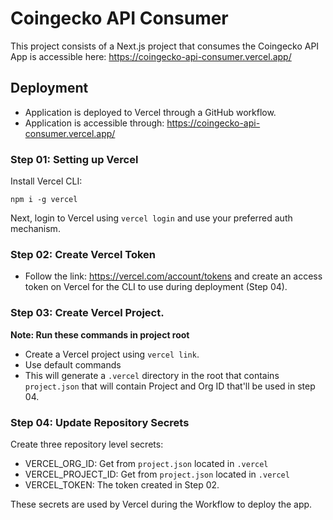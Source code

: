 # Coingecko API Consumer

This project consists of a Next.js project that consumes the Coingecko API
App is accessible here: https://coingecko-api-consumer.vercel.app/

## Deployment
- Application is deployed to Vercel through a GitHub workflow.
- Application is accessible through: https://coingecko-api-consumer.vercel.app/

### Step 01: Setting up Vercel

Install Vercel CLI:

```
npm i -g vercel
```

Next, login to Vercel using `vercel login` and use your preferred auth mechanism.

### Step 02: Create Vercel Token

- Follow the link: https://vercel.com/account/tokens and create an access token on Vercel for the CLI to use during deployment (Step 04). 

### Step 03: Create Vercel Project.

**Note: Run these commands in project root**

- Create a Vercel project using `vercel link`.
- Use default commands
- This will generate a `.vercel` directory in the root that contains `project.json` that will contain Project and Org ID that'll be used in step 04.

### Step 04: Update Repository Secrets

Create three repository level secrets:
- VERCEL_ORG_ID: Get from `project.json` located in `.vercel`
- VERCEL_PROJECT_ID: Get from `project.json` located in `.vercel`
- VERCEL_TOKEN: The token created in Step 02.

These secrets are used by Vercel during the Workflow to deploy the app.

